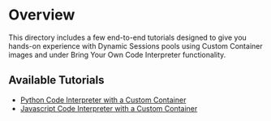# Overview
This directory includes a few end-to-end tutorials designed to give you hands-on experience with Dynamic Sessions pools using Custom Container images and under Bring Your Own Code Interpreter functionality.

## Available Tutorials

- [Python Code Interpreter with a Custom Container](./python-custom-container-tutorial.md)
- [Javascript Code Interpreter with a Custom Container](./javascript-custom-container-tutorial.md)